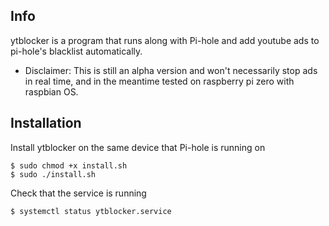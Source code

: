 ## Info
ytblocker is a program that runs along with Pi-hole and add youtube ads to pi-hole's blacklist automatically.
* Disclaimer: This is still an alpha version and won't necessarily stop ads in real time, and in the meantime tested on raspberry pi zero with raspbian OS.

## Installation
Install ytblocker on the same device that Pi-hole is running on
```
$ sudo chmod +x install.sh
$ sudo ./install.sh
```

Check that the service is running
```
$ systemctl status ytblocker.service
```
